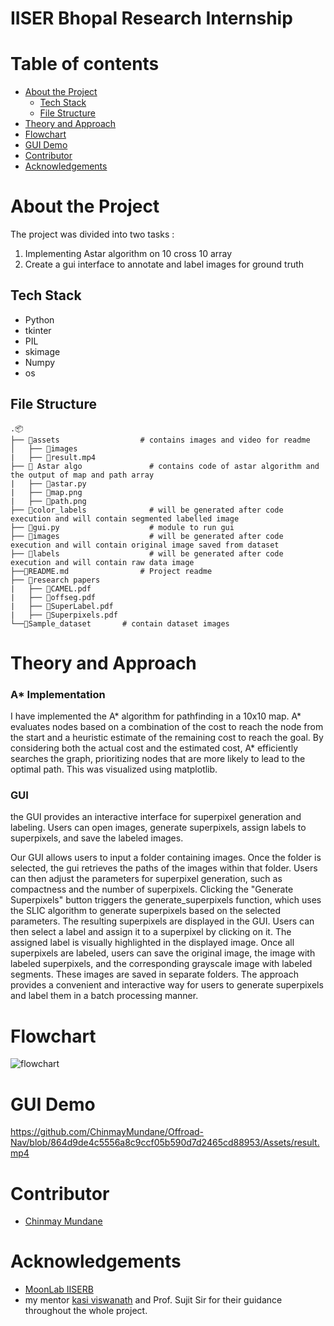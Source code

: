 # IISER Bhopal Research Internship 

# Table of contents
- [About the Project](#about-the-project)
  - [Tech Stack](#tech-stack)
  - [File Structure](#file-structure)
- [Theory and Approach](#theory-and-approach)
-  [Flowchart](#flowchart)
-  [GUI Demo](#gui-demo)
-  [Contributor](#contributor)
-  [Acknowledgements](#acknowledgements)


# About the Project

The project was divided into two tasks :
1. Implementing Astar algorithm on 10 cross 10 array 
2. Create a gui interface to annotate and label images for ground truth

## Tech Stack

- Python
- tkinter
- PIL
- skimage
- Numpy
- os

## File Structure

```
.📦
├── 📂assets	                 # contains images and video for readme		
│   ├── 📜images
|   ├── 📜result.mp4
├── 📂 Astar algo               # contains code of astar algorithm and the output of map and path array
|   ├── 📜astar.py
|   ├── 📜map.png
|   ├── 📜path.png
├── 📂color_labels              # will be generated after code execution and will contain segmented labelled image 
├── 📜gui.py                    # module to run gui
├── 📂images                    # will be generated after code execution and will contain original image saved from dataset
├── 📂labels                    # will be generated after code execution and will contain raw data image
├──📜README.md		         # Project readme
├── 📂research papers                          
|   ├── 📜CAMEL.pdf
|   ├── 📜offseg.pdf
|   ├── 📜SuperLabel.pdf
|   ├── 📜Superpixels.pdf
└──📜Sample_dataset		 # contain dataset images

```
# Theory and Approach

### A* Implementation
I have implemented the A* algorithm for pathfinding in a 10x10 map. A* evaluates nodes based on a combination of the cost to reach the node from the start and a heuristic estimate of the remaining cost to reach the goal. By considering both the actual cost and the estimated cost, A* efficiently searches the graph, prioritizing nodes that are more likely to lead to the optimal path. This was visualized using matplotlib.

### GUI
the GUI provides an interactive interface for superpixel generation and labeling. Users can open images, generate superpixels, assign labels to superpixels, and save the labeled images.

Our GUI allows users to input a folder containing images. Once the folder is selected, the gui retrieves the paths of the images within that folder. Users can then adjust the parameters for superpixel generation, such as compactness and the number of superpixels. Clicking the "Generate Superpixels" button triggers the generate_superpixels function, which uses the SLIC algorithm to generate superpixels based on the selected parameters. The resulting superpixels are displayed in the GUI. Users can then select a label and assign it to a superpixel by clicking on it. The assigned label is visually highlighted in the displayed image. Once all superpixels are labeled, users can save the original image, the image with labeled superpixels, and the corresponding grayscale image with labeled segments. These images are saved in separate folders. The approach provides a convenient and interactive way for users to generate superpixels and label them in a batch processing manner.


# Flowchart
![flowchart](https://github.com/ChinmayMundane/Offroad-Nav/assets/109454803/d16a102d-8de7-4f1e-a7d4-4f3f14f34f0e)



# GUI Demo


https://github.com/ChinmayMundane/Offroad-Nav/blob/864d9de4c5556a8c9ccf05b590d7d2465cd88953/Assets/result.mp4


# Contributor
- [Chinmay Mundane](https://github.com/ChinmayMundane)

# Acknowledgements
- [MoonLab IISERB](https://moonlab.iiserb.ac.in/index.html)
- my mentor [kasi viswanath](https://github.com/kasiv008) and Prof. Sujit Sir for their guidance throughout the whole project.



